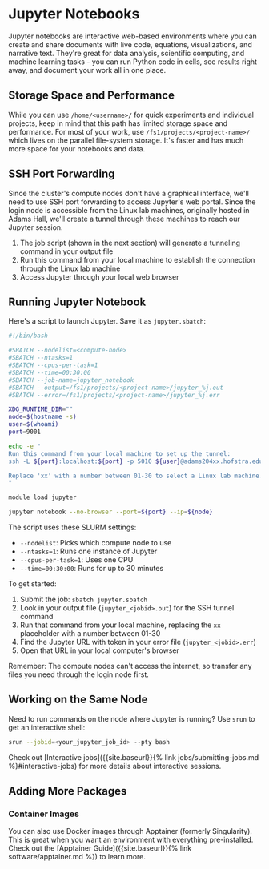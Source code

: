 # Jupyter Notebooks

Jupyter notebooks are interactive web-based environments where you can create and share documents with live code, equations, visualizations, and narrative text. They're great for data analysis, scientific computing, and machine learning tasks - you can run Python code in cells, see results right away, and document your work all in one place.

## Storage Space and Performance

While you can use `/home/<username>/` for quick experiments and individual projects, keep in mind that this path has limited storage space and performance. For most of your work, use `/fs1/projects/<project-name>/` which lives on the parallel file-system storage. It's faster and has much more space for your notebooks and data.

## SSH Port Forwarding

Since the cluster's compute nodes don't have a graphical interface, we'll need to use SSH port forwarding to access Jupyter's web portal. Since the login node is accessible from the Linux lab machines, originally hosted in Adams Hall, we'll create a tunnel through these machines to reach our Jupyter session.

1. The job script (shown in the next section) will generate a tunneling command in your output file
2. Run this command from your local machine to establish the connection through the Linux lab machine
3. Access Jupyter through your local web browser

## Running Jupyter Notebook

Here's a script to launch Jupyter. Save it as `jupyter.sbatch`:

```bash
#!/bin/bash

#SBATCH --nodelist=<compute-node>
#SBATCH --ntasks=1
#SBATCH --cpus-per-task=1
#SBATCH --time=00:30:00
#SBATCH --job-name=jupyter_notebook
#SBATCH --output=/fs1/projects/<project-name>/jupyter_%j.out
#SBATCH --error=/fs1/projects/<project-name>/jupyter_%j.err

XDG_RUNTIME_DIR=""
node=$(hostname -s)
user=$(whoami)
port=9001

echo -e "
Run this command from your local machine to set up the tunnel:
ssh -L ${port}:localhost:${port} -p 5010 ${user}@adams204xx.hofstra.edu ssh -L ${port}:${node}:${port} ${user}@<login-node>

Replace 'xx' with a number between 01-30 to select a Linux lab machine.
"

module load jupyter

jupyter notebook --no-browser --port=${port} --ip=${node}
```

The script uses these SLURM settings:
- `--nodelist`: Picks which compute node to use
- `--ntasks=1`: Runs one instance of Jupyter
- `--cpus-per-task=1`: Uses one CPU
- `--time=00:30:00`: Runs for up to 30 minutes

To get started:
1. Submit the job: `sbatch jupyter.sbatch`
2. Look in your output file (`jupyter_<jobid>.out`) for the SSH tunnel command
3. Run that command from your local machine, replacing the `xx` placeholder with a number between 01-30
4. Find the Jupyter URL with token in your error file (`jupyter_<jobid>.err`)
5. Open that URL in your local computer's browser

Remember: The compute nodes can't access the internet, so transfer any files you need through the login node first.

## Working on the Same Node

Need to run commands on the node where Jupyter is running? Use `srun` to get an interactive shell:

```bash
srun --jobid=<your_jupyter_job_id> --pty bash
```

Check out [Interactive jobs]({{site.baseurl}}{% link jobs/submitting-jobs.md %}#interactive-jobs) for more details about interactive sessions.

## Adding More Packages

### Container Images
You can also use Docker images through Apptainer (formerly Singularity). This is great when you want an environment with everything pre-installed. Check out the [Apptainer Guide]({{site.baseurl}}{% link software/apptainer.md %}) to learn more.
